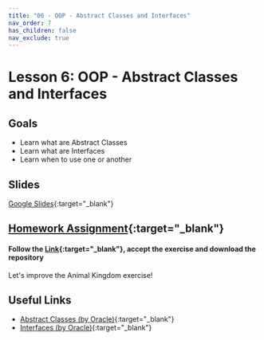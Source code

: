 ```yaml
---
title: "06 - OOP - Abstract Classes and Interfaces"
nav_order: 7
has_children: false
nav_exclude: true
---
```


# Lesson 6: OOP - Abstract Classes and Interfaces

## Goals

- Learn what are Abstract Classes
- Learn what are Interfaces
- Learn when to use one or another

## Slides

[Google Slides](https://docs.google.com/presentation/d/1wWBYhCs0qNxYKMee1euA0QDcMeYpfjrfXnPZ4nJdwac/embed ){:target="_blank"}

## [Homework Assignment](https://classroom.github.com/a/CZE7E53o ){:target="_blank"}

#### Follow the [Link](hhttps://classroom.github.com/a/CZE7E53o ){:target="_blank"}, accept the exercise and download the repository

Let's improve the Animal Kingdom exercise!

## Useful Links

- [Abstract Classes (by Oracle)](https://docs.oracle.com/javase/tutorial/java/IandI/abstract.html ){:target="_blank"}
- [Interfaces (by Oracle)](https://docs.oracle.com/javase/tutorial/java/IandI/createinterface.html ){:target="_blank"}

